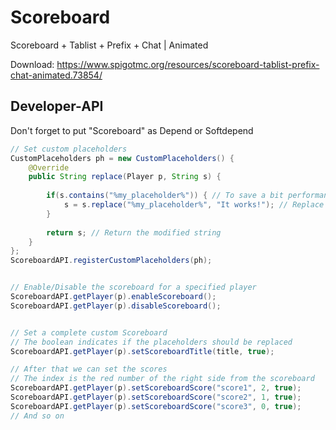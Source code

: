 # Scoreboard
Scoreboard + Tablist + Prefix + Chat | Animated

Download: https://www.spigotmc.org/resources/scoreboard-tablist-prefix-chat-animated.73854/

## Developer-API

Don't forget to put "Scoreboard" as Depend or Softdepend

```java
// Set custom placeholders
CustomPlaceholders ph = new CustomPlaceholders() {
    @Override
    public String replace(Player p, String s) {
 
        if(s.contains("%my_placeholder%")) { // To save a bit performance
            s = s.replace("%my_placeholder%", "It works!"); // Replace the placeholder
        }
 
        return s; // Return the modified string
    }
};
ScoreboardAPI.registerCustomPlaceholders(ph);


// Enable/Disable the scoreboard for a specified player
ScoreboardAPI.getPlayer(p).enableScoreboard();
ScoreboardAPI.getPlayer(p).disableScoreboard();


// Set a complete custom Scoreboard
// The boolean indicates if the placeholders should be replaced
ScoreboardAPI.getPlayer(p).setScoreboardTitle(title, true);

// After that we can set the scores
// The index is the red number of the right side from the scoreboard
ScoreboardAPI.getPlayer(p).setScoreboardScore("score1", 2, true);
ScoreboardAPI.getPlayer(p).setScoreboardScore("score2", 1, true);
ScoreboardAPI.getPlayer(p).setScoreboardScore("score3", 0, true);
// And so on
```
